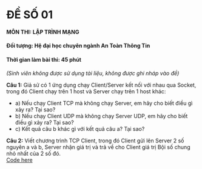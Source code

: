 # ĐỀ SỐ 01

#### MÔN THI: LẬP TRÌNH MẠNG

#### Đối tượng: Hệ đại học chuyên ngành An Toàn Thông Tin

#### Thời gian làm bài thi: 45 phút

*(Sinh viên không được sử dụng tài liệu, không được ghi nháp vào đề)*

**Câu 1:** Giả sử có 1 ứng dụng chạy Client/Server kết nối với nhau qua Socket, trong đó Client chạy trên 1 host và Server chạy trên 1 host khác:
 * a) Nếu chạy Client TCP mà không chạy Server, em hãy cho biết điều gì xảy ra? Tại sao?
 * b) Nếu chạy Client UDP mà không chạy Server UDP, em hãy cho biết điều gì xảy ra? Tại sao?
 * c) Kết quả câu b khác gì với kết quả câu a? Tại sao?
 
**Câu 2:** Viết chương trình TCP Client, trong đó Client gửi lên Server 2 số nguyên a và b, Server nhận giá trị và trả về cho Client giá trị Bội số chung nhỏ nhất của 2 số đó.
<br />[Code here](https://github.com/TraiOi/LapTrinhMangFinalTestJava/tree/master/src/DeSo01)
